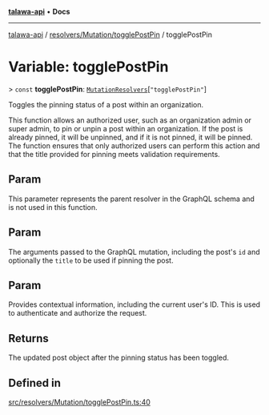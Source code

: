 [**talawa-api**](../../../../README.md) • **Docs**

***

[talawa-api](../../../../modules.md) / [resolvers/Mutation/togglePostPin](../README.md) / togglePostPin

# Variable: togglePostPin

\> `const` **togglePostPin**: [`MutationResolvers`](../../../../types/generatedGraphQLTypes/type-aliases/MutationResolvers.md)\[`"togglePostPin"`\]

Toggles the pinning status of a post within an organization.

This function allows an authorized user, such as an organization admin or super admin, to pin or unpin a post within an organization. If the post is already pinned, it will be unpinned, and if it is not pinned, it will be pinned. The function ensures that only authorized users can perform this action and that the title provided for pinning meets validation requirements.

## Param

This parameter represents the parent resolver in the GraphQL schema and is not used in this function.

## Param

The arguments passed to the GraphQL mutation, including the post's `id` and optionally the `title` to be used if pinning the post.

## Param

Provides contextual information, including the current user's ID. This is used to authenticate and authorize the request.

## Returns

The updated post object after the pinning status has been toggled.

## Defined in

[src/resolvers/Mutation/togglePostPin.ts:40](https://github.com/PalisadoesFoundation/talawa-api/blob/4a88fe62b20ebda9653c55ae8d39d6c6fac8831f/src/resolvers/Mutation/togglePostPin.ts#L40)
